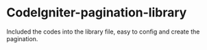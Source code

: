 CodeIgniter-pagination-library
==============================

Included the codes into the library file, easy to config and create the pagination.
